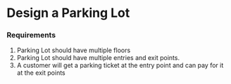 # Design a Parking Lot

### Requirements 
1. Parking Lot should have multiple floors
2. Parking Lot should have multiple entries and exit points.
3. A customer will get a parking ticket at the entry point and can pay for it at the exit points